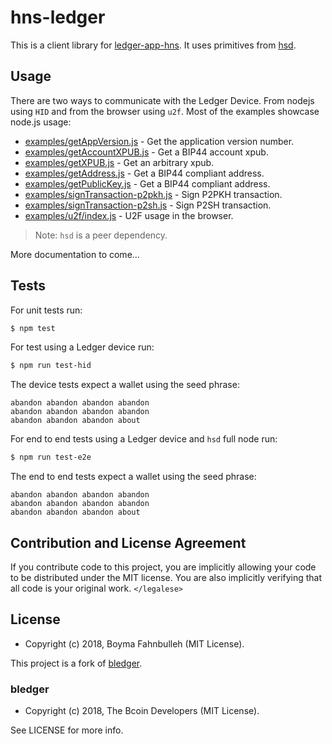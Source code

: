 # hns-ledger

This is a client library for [ledger-app-hns][hns]. It uses primitives
from [hsd][hsd].

## Usage

There are two ways to communicate with the Ledger Device. From nodejs
using `HID` and from the browser using `u2f`. Most of the examples
showcase node.js usage:

- [examples/getAppVersion.js][app] - Get the application version number.
- [examples/getAccountXPUB.js][acc] - Get a BIP44 account xpub.
- [examples/getXPUB.js][xpub] - Get an arbitrary xpub.
- [examples/getAddress.js][addr] - Get a BIP44 compliant address.
- [examples/getPublicKey.js][pub] - Get a BIP44 compliant address.
- [examples/signTransaction-p2pkh.js][p2pkh] - Sign P2PKH transaction.
- [examples/signTransaction-p2sh.js][p2sh] - Sign P2SH transaction.
- [examples/u2f/index.js][u2f] - U2F usage in the browser.

[app]: ./examples/getAppVersion.js
[acc]: ./examples/getAccountXPUB.js
[xpub]: ./examples/getXPUB.js
[addr]: ./examples/getAddress.js
[pub]: ./examples/getPublicKey.js
[p2pkh]: ./examples/signTransaction-p2pkh.js
[p2sh]: ./examples/signTransaction-p2sh.js
[u2f]: ./examples/u2f/index.js

>Note: `hsd` is a peer dependency.

More documentation to come...

## Tests

For unit tests run:
```bash
$ npm test
```

For test using a Ledger device run:
```bash
$ npm run test-hid
```

The device tests expect a wallet using the seed phrase:
```
abandon abandon abandon abandon
abandon abandon abandon abandon
abandon abandon abandon about
```

For end to end tests using a Ledger device and `hsd` full node run:
```bash
$ npm run test-e2e
```

The end to end tests expect a wallet using the seed phrase:
```
abandon abandon abandon abandon
abandon abandon abandon abandon
abandon abandon abandon about
```

## Contribution and License Agreement

If you contribute code to this project, you are implicitly allowing your code
to be distributed under the MIT license. You are also implicitly verifying that
all code is your original work. `</legalese>`

## License

- Copyright (c) 2018, Boyma Fahnbulleh (MIT License).

This project is a fork of [bledger][bledger].

### bledger

- Copyright (c) 2018, The Bcoin Developers (MIT License).

See LICENSE for more info.

[hns]: https://github.com/boymanjor/ledger-app-hns
[hsd]: https://github.com/handshake-org/hsd
[bledger]: https://github.com/bcoin-org/bledger
